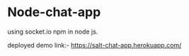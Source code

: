 # Node-chat-app

using socket.io npm in node js. 

deployed demo link:- https://salt-chat-app.herokuapp.com/
